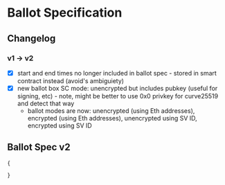 # Ballot Specification

## Changelog

### v1 -> v2

- [x] start and end times no longer included in ballot spec - stored in smart contract instead (avoid's ambiguiety)
- [x] new ballot box SC mode: unencrypted but includes pubkey (useful for signing, etc) - note, might be better to use 0x0 privkey for curve25519 and detect that way
  * ballot modes are now: unencrypted (using Eth addresses), encrypted (using Eth addresses), unencrypted using SV ID, encrypted using SV ID

## Ballot Spec v2

```
{

}
```
